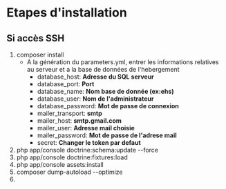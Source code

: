 Etapes d'installation
=====================
Si accès SSH
------------

1. composer install
    * A la génération du parameters.yml,
    entrer les informations relatives au serveur
    et a la base de données de l'hebergement
        * database_host: **Adresse du SQL serveur**
        * database_port: **Port**
        * database_name: **Nom base de donnée (ex:ehs)**
        * database_user: **Nom de l'administrateur**
        * database_password: **Mot de passe de connexion**
        * mailer_transport: **smtp**
        * mailer_host: **smtp.gmail.com**
        * mailer_user: **Adresse mail choisie**
        * mailer_password: **Mot de passe de l'adrese mail**
        * secret: **Changer le token par defaut**
2. php app/console doctrine:schema:update --force
3. php app/console doctrine:fixtures:load
4. php app/console assets:install
5. composer dump-autoload --optimize
6. 